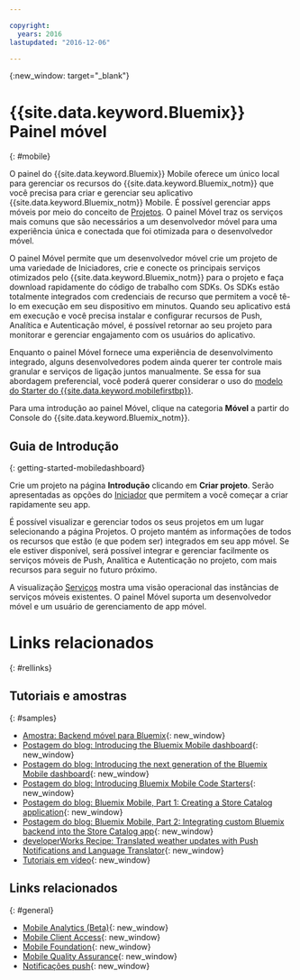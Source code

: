 ```yaml
---

copyright:
  years: 2016
lastupdated: "2016-12-06"

---
```

{:new_window: target="_blank"}

# {{site.data.keyword.Bluemix}} Painel móvel
{: #mobile}

O painel do {{site.data.keyword.Bluemix}} Mobile oferece um único local para gerenciar os recursos do {{site.data.keyword.Bluemix_notm}} que você precisa para criar e gerenciar seu aplicativo {{site.data.keyword.Bluemix_notm}} Mobile. É possível gerenciar apps móveis por meio do conceito de
[Projetos](projects.html). O painel Móvel traz os serviços mais comuns que são necessários a um desenvolvedor móvel para uma experiência única e conectada que foi otimizada para o desenvolvedor móvel.

O painel Móvel permite que um desenvolvedor móvel crie um projeto de uma variedade
de Iniciadores, crie e conecte os principais serviços otimizados pelo
{{site.data.keyword.Bluemix_notm}} para o projeto e faça download rapidamente
do código de trabalho com SDKs. Os SDKs estão totalmente integrados com credenciais de
recurso que permitem a você tê-lo em execução em seu dispositivo em minutos. Quando seu
aplicativo está em execução e você precisa instalar e configurar recursos de Push,
Analítica e Autenticação móvel, é possível retornar ao seu projeto para monitorar e
gerenciar engajamento com os usuários do aplicativo.

Enquanto o painel Móvel fornece uma experiência de desenvolvimento integrado, alguns desenvolvedores podem ainda querer ter controle mais granular e serviços de ligação juntos manualmente. Se essa for sua abordagem preferencial, você poderá querer considerar o uso do [modelo do Starter do {{site.data.keyword.mobilefirstbp}}](try_mobile.html).


<!--With {{site.data.keyword.Bluemix}} Mobile services, you can incorporate pre-built, managed, and scalable cloud services into your mobile applications. You can focus on building your mobile apps, instead of the complexities of managing the back-end infrastructure.

The Mobile dashboard provides an integrated experience on {{site.data.keyword.Bluemix_notm}} where you can create mobile projects easily from within the dashboard.
-->


Para uma introdução ao painel Móvel, clique na categoria **Móvel** a partir do Console do {{site.data.keyword.Bluemix_notm}}.


## Guia de Introdução
{: getting-started-mobiledashboard}

Crie um projeto na página **Introdução** clicando em **Criar projeto**. Serão apresentadas as opções do [Iniciador](starters.html) que permitem a você começar a criar rapidamente seu app.

É possível visualizar e gerenciar todos os seus projetos em um
lugar selecionando a página Projetos. O projeto mantém as informações de todos os recursos que estão (e que podem ser) integrados em seu app móvel. Se ele estiver disponível, será possível integrar e gerenciar facilmente os serviços móveis de Push, Analítica e Autenticação no projeto, com mais recursos para seguir no futuro
próximo.

A visualização [Serviços](services.html) mostra uma visão operacional das instâncias de serviços móveis existentes. O painel Móvel suporta um desenvolvedor móvel e um usuário de gerenciamento de app móvel.


<!--You can also discover the {{site.data.keyword.Bluemix_notm}} Mobile offerings, link to the Mobile documentation and get answers from our {{site.data.keyword.Bluemix_notm}} Mobile services community on Stack Overflow.-->


# Links relacionados
{: #rellinks}

## Tutoriais e amostras
{: #samples}

* [Amostra: Backend móvel para Bluemix](https://github.com/ibm-bluemix-mobile-services/mobiledashboard-storecatalog-backend){: new_window}
* [Postagem do blog: Introducing the Bluemix Mobile dashboard](https://developer.ibm.com/bluemix/2016/07/08/new-bluemix-mobile-dashboard/){: new_window}
* [Postagem do blog: Introducing the next generation of the Bluemix Mobile dashboard](https://www.ibm.com/blogs/bluemix/2016/10/next-gen-bluemix-mobile-dashboard/){: new_window}
* [Postagem do blog: Introducing Bluemix Mobile Code Starters](https://www.ibm.com/blogs/bluemix/2016/10/rapid-dev-with-mobile-code-starters/){: new_window}
* [Postagem do blog: Bluemix Mobile, Part 1: Creating a Store Catalog application](https://developer.ibm.com/bluemix/2016/07/13/bluemix-mobile-creating-store-catalog-app-part1/){: new_window}
* [Postagem do blog: Bluemix Mobile, Part 2: Integrating custom Bluemix backend into the Store Catalog app](https://developer.ibm.com/bluemix/2016/07/14/bluemix-mobile-integrating-custom-backend-part2/){: new_window}
* [developerWorks Recipe: Translated weather updates with Push Notifications and Language Translator](https://developer.ibm.com/recipes/tutorials/receive-weather-updates-in-your-own-language-using-ibm-bluemix-push-notification-service-and-language-translator/){: new_window}
* [Tutoriais em vídeo](https://www.youtube.com/channel/UCRW4t4Hzm9gzuiq5naERkCw){: new_window}

## Links relacionados
{: #general}

* [Mobile Analytics (Beta)](/docs/services/mobileanalytics/index.html){: new_window}
* [Mobile Client Access](/docs/services/mobileaccess/index.html){: new_window}
* [Mobile Foundation](/docs/services/mobilefoundation/index.html){: new_window}
* [Mobile Quality Assurance](/docs/services/MobileQualityAssurance/index.html){: new_window}
* [Notificações push](/docs/services/mobilepush/index.html){: new_window}
